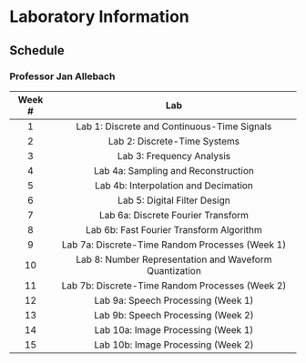 # Laboratory Information

## Schedule

### Professor Jan Allebach

| Week # | Lab |
|:-----:|:--:|
|1| Lab 1: Discrete and Continuous-Time Signals |
|2| Lab 2: Discrete-Time Systems |
|3| Lab 3: Frequency Analysis |
|4| Lab 4a: Sampling and Reconstruction |
|5| Lab 4b: Interpolation and Decimation |
|6| Lab 5: Digital Filter Design |
|7| Lab 6a: Discrete Fourier Transform |
|8| Lab 6b: Fast Fourier Transform Algorithm |
|9| Lab 7a: Discrete-Time Random Processes (Week 1) |
|10| Lab 8: Number Representation and Waveform Quantization |
|11| Lab 7b: Discrete-Time Random Processes (Week 2) |
|12| Lab 9a: Speech Processing (Week 1) |
|13| Lab 9b: Speech Processing (Week 2) |
|14| Lab 10a: Image Processing (Week 1) |
|15| Lab 10b: Image Processing (Week 2) |
